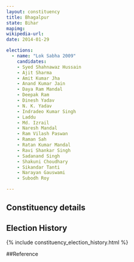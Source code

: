 ```yaml
---
layout: constituency
title: Bhagalpur
state: Bihar
mapimg: 
wikipedia-url: 
date: 2014-01-29

elections: 
  - name: "Lok Sabha 2009"
    candidates: 
    - Syed Shahnawaz Hussain 
    - Ajit Sharma 
    - Amit Kumar Jha 
    - Anand Kumar Jain 
    - Daya Ram Mandal 
    - Deepak Ram 
    - Dinesh Yadav 
    - N. K. Yadav 
    - Indradeo Kumar Singh 
    - Laddu 
    - Md. Izrail 
    - Naresh Mandal 
    - Ram Vilash Paswan 
    - Raman Sah 
    - Ratan Kumar Mandal 
    - Ravi Shankar Singh 
    - Sadanand Singh 
    - Shakuni Choudhary 
    - Sikandar Tanti 
    - Narayan Gauswami 
    - Subodh Roy 

---
```

## Constituency details


## Election History
{% include constituency_election_history.html %}

##Reference

